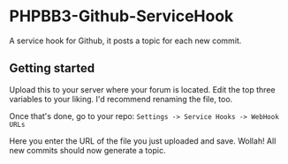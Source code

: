# PHPBB3-Github-ServiceHook
A service hook for Github, it posts a topic for each new commit.

## Getting started
Upload this to your server where your forum is located. Edit the top three variables to your liking. I'd recommend renaming the file, too.

Once that's done, go to your repo: `Settings -> Service Hooks -> WebHook URLs`

Here you enter the URL of the file you just uploaded and save. Wollah! All new commits should now generate a topic.